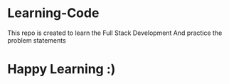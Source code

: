 # Learning-Code

This repo is created to learn the Full Stack Development 
And practice the problem statements 

# Happy Learning :)
